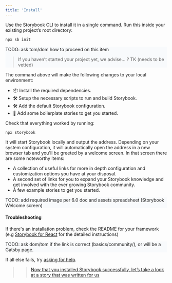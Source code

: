 ```yaml
---
title: 'Install'
---
```


Use the Storybook CLI to install it in a single command. Run this inside your existing project’s root directory:

```sh
npx sb init
```

<div style="background-color:#F8FAFC">
TODO: ask tom/dom how to proceed on this item

> If you haven’t started your project yet, we advise… ? TK (needs to be vetted)
</div>

The command above will make the following changes to your local environment:

- 📦 Install the required dependencies.
- 🛠 Setup the necessary scripts to run and build Storybook.
- 🛠 Add the default Storybook configuration.
- 📝 Add some boilerplate stories to get you started.

Check that everything worked by running:

```sh
npx storybook
```

It will start Storybook locally and output the address. Depending on your system configuration, it will automatically open the address in a new browser tab and you'll be greeted by a welcome screen. In that screen there are some noteworthy items:

- A collection of useful links for more in depth configuration and customization options you have at your disposal.
- A second set of links for you to expand your Storybook knowledge and get involved with the ever growing Storybook community.
- A few example stories to get you started.

<div style="background-color:#F8FAFC">
 TODO: add required image per 6.0 doc and assets spreadsheet (Storybook Welcome screen)
</div>

#### Troubleshooting

If there's an installation problem, check the README for your framework (e.g [Storybook for React](https://github.com/storybookjs/storybook/app/react/README.md) for the detailed instructions)

<div style="background-color:#F8FAFC">
TODO: ask dom/tom if the link is correct (basics/community/), or will be a Gatsby page.
</div>

If all else fails, try [asking for help](../basics/community).

> > [Now that you installed Storybook successfully, let’s take a look at a story that was written for us](./whats-a-story.md)